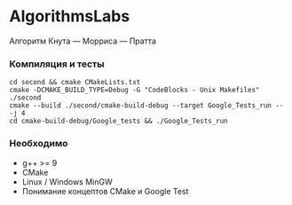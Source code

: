 # AlgorithmsLabs
Алгоритм Кнута — Морриса — Пратта
### Компиляция и тесты
```shell
cd second && cmake CMakeLists.txt
cmake -DCMAKE_BUILD_TYPE=Debug -G "CodeBlocks - Unix Makefiles" ./second
cmake --build ./second/cmake-build-debug --target Google_Tests_run -- -j 4
cd cmake-build-debug/Google_tests && ./Google_Tests_run
 ```
 
 ### Необходимо
 * g++ >= 9
 * CMake
 * Linux / Windows MinGW
 * Понимание концептов CMake и Google Test
